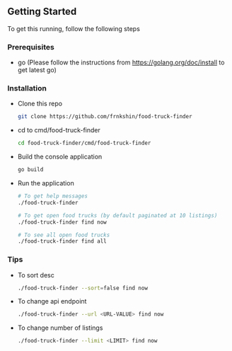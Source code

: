 ## Getting Started

To get this running, follow the following steps

### Prerequisites

* go (Please follow the instructions from https://golang.org/doc/install to get latest go)

### Installation

* Clone this repo
    ```sh
    git clone https://github.com/frnkshin/food-truck-finder
    ```
* cd to cmd/food-truck-finder
    ```sh
    cd food-truck-finder/cmd/food-truck-finder
    ```
* Build the console application
    ```sh
    go build
    ```
* Run the application
    ```sh
    # To get help messages
    ./food-truck-finder

    # To get open food trucks (by default paginated at 10 listings)
    ./food-truck-finder find now

    # To see all open food trucks
    ./food-truck-finder find all
    ```

### Tips
* To sort desc
    ```sh
    ./food-truck-finder --sort=false find now
    ```   
* To change api endpoint
    ```sh
    ./food-truck-finder --url <URL-VALUE> find now
    ```
* To change number of listings
    ```sh
    ./food-truck-finder --limit <LIMIT> find now
    ```
